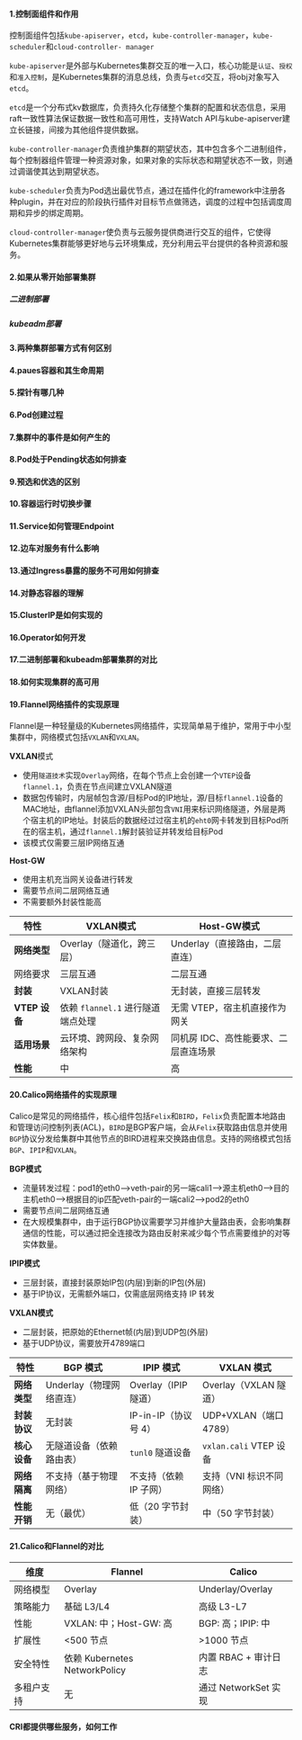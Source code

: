 #### 1.控制面组件和作用

控制面组件包括`kube-apiserver`，`etcd`，`kube-controller-manager`，`kube-scheduler`和`cloud-controller- manager`

`kube-apiserver`是外部与Kubernetes集群交互的唯一入口，核心功能是`认证`、`授权`和`准入控制`，是Kubernetes集群的消息总线，负责与`etcd`交互，将obj对象写入`etcd`。

`etcd`是一个分布式kv数据库，负责持久化存储整个集群的配置和状态信息，采用raft一致性算法保证数据一致性和高可用性，支持Watch API与kube-apiserver建立长链接，间接为其他组件提供数据。

`kube-controller-manager`负责维护集群的期望状态，其中包含多个二进制组件，每个控制器组件管理一种资源对象，如果对象的实际状态和期望状态不一致，则通过调谐使其达到期望状态。

`kube-scheduler`负责为Pod选出最优节点，通过在插件化的framework中注册各种plugin，并在对应的阶段执行插件对目标节点做筛选，调度的过程中包括调度周期和异步的绑定周期。

`cloud-controller-manager`使负责与云服务提供商进行交互的组件，它使得Kubernetes集群能够更好地与云环境集成，充分利用云平台提供的各种资源和服务。

#### 2.如果从零开始部署集群

##### 二进制部署

##### kubeadm部署


#### 3.两种集群部署方式有何区别



#### 4.paues容器和其生命周期



#### 5.探针有哪几种



#### 6.Pod创建过程



#### 7.集群中的事件是如何产生的



#### 8.Pod处于Pending状态如何排查



#### 9.预选和优选的区别



#### 10.容器运行时切换步骤



#### 11.Service如何管理Endpoint



#### 12.边车对服务有什么影响



#### 13.通过Ingress暴露的服务不可用如何排查



#### 14.对静态容器的理解



#### 15.ClusterIP是如何实现的



#### 16.Operator如何开发



#### 17.二进制部署和kubeadm部署集群的对比



#### 18.如何实现集群的高可用



#### 19.Flannel网络插件的实现原理

Flannel是一种轻量级的Kubernetes网络插件，实现简单易于维护，常用于中小型集群中，网络模式包括`VXLAN`和`VXLAN`。

**VXLAN**模式

* 使用`隧道技术`实现`Overlay`网络，在每个节点上会创建一个`VTEP`设备`flannel.1`，负责在节点间建立VXLAN隧道
* 数据包传输时，内层帧包含源/目标Pod的IP地址，源/目标`flannel.1`设备的MAC地址，由flannel添加VXLAN头部包含`VNI`用来标识网络隧道，外层是两个宿主机的IP地址。封装后的数据经过过宿主机的`eht0`网卡转发到目标Pod所在的宿主机，通过`flannel.1`解封装验证并转发给目标Pod
* 该模式仅需要三层IP网络互通

**Host-GW**

* 使用主机充当网关设备进行转发
* 需要节点间二层网络互通
* 不需要额外封装性能高

| **特性**      | **VXLAN模式**                     | **Host-GW模式**                      |
| ------------- | --------------------------------- | ------------------------------------ |
| **网络类型**  | Overlay（隧道化，跨三层）         | Underlay（直接路由，二层直连）       |
| 网络要求      | 三层互通                          | 二层互通                             |
| **封装**      | VXLAN封装                         | 无封装，直接三层转发                 |
| **VTEP 设备** | 依赖 `flannel.1` 进行隧道端点处理 | 无需 VTEP，宿主机直接作为网关        |
| **适用场景**  | 云环境、跨网段、复杂网络架构      | 同机房 IDC、高性能要求、二层直连场景 |
| **性能**      | 中                                | 高                                   |

#### 20.Calico网络插件的实现原理

Calico是常见的网络插件，核心组件包括`Felix`和`BIRD`，`Felix`负责配置本地路由和管理访问控制列表(ACL)，`BIRD`是BGP客户端，会从`Felix`获取路由信息并使用`BGP`协议分发给集群中其他节点的BIRD进程来交换路由信息。支持的网络模式包括`BGP`、`IPIP`和`VXLAN`。

**BGP模式**

* 流量转发过程：pod1的eth0-->veth-pair的另一端cali1-->源主机eth0-->目的主机eth0-->根据目的ip匹配veth-pair的一端cali2-->pod2的eth0
* 需要节点间二层网络互通
* 在大规模集群中，由于运行BGP协议需要学习并维护大量路由表，会影响集群通信的性能，可以通过把全连接改为路由反射来减少每个节点需要维护的对等实体数量。

**IPIP模式**

* 三层封装，直接封装原始IP包(内层)到新的IP包(外层)
* 基于IP协议，无需额外端口，仅需底层网络支持 IP 转发

**VXLAN模式**

* 二层封装，把原始的Ethernet帧(内层)到UDP包(外层)
* 基于UDP协议，需要放开4789端口

| **特性**     | **BGP 模式**             | **IPIP 模式**          | **VXLAN 模式**           |
| ------------ | ------------------------ | ---------------------- | ------------------------ |
| **网络类型** | Underlay（物理网络直连） | Overlay（IPIP 隧道）   | Overlay（VXLAN 隧道）    |
| **封装协议** | 无封装                   | IP-in-IP（协议号 4）   | UDP+VXLAN（端口 4789）   |
| **核心设备** | 无隧道设备（依赖路由表） | `tunl0` 隧道设备       | `vxlan.cali` VTEP 设备   |
| **网络隔离** | 不支持（基于物理网络）   | 不支持（依赖 IP 子网） | 支持（VNI 标识不同网络） |
| **性能开销** | 无（最优）               | 低（20 字节封装）      | 中（50 字节封装）        |

#### 21.Calico和Flannel的对比

| 维度       | Flannel                       | Calico               |
| ---------- | ----------------------------- | -------------------- |
| 网络模型   | Overlay                       | Underlay/Overlay     |
| 策略能力   | 基础 L3/L4                    | 高级 L3-L7           |
| 性能       | VXLAN: 中；Host-GW: 高        | BGP: 高；IPIP: 中    |
| 扩展性     | <500 节点                     | >1000 节点           |
| 安全特性   | 依赖 Kubernetes NetworkPolicy | 内置 RBAC + 审计日志 |
| 多租户支持 | 无                            | 通过 NetworkSet 实现 |

#### CRI都提供哪些服务，如何工作